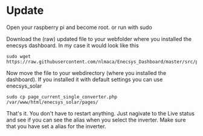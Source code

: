 # Update
Open your raspberry pi and become root. or run with sudo

Download the (raw) updated file to your webfolder where you installed the enecsys dashboard. In my case it would look like this
```
sudo wget https://raw.githubusercontent.com/nlmaca/Enecsys_Dashboard/master/src/pages/page_current_single_converter.php
```
Now move the file to your webdirectory (where you installed the dashboard). If you installed it with default settings you can use enecsys_solar

```
sudo cp page_current_single_converter.php /var/www/html/enecsys_solar/pages/
```
That's it. You don't have to restart anything. Just nagivate to the Live status and see if you can see the alias when you select the inverter. Make sure that you have set a alias for the inverter.
